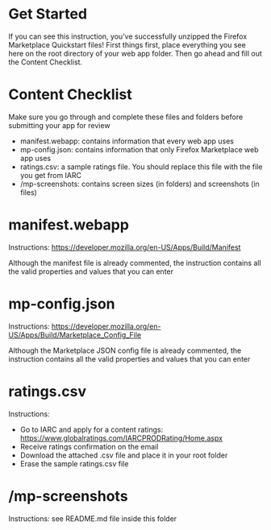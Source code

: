 # Get Started

If you can see this instruction, you’ve successfully unzipped the Firefox Marketplace Quickstart files! First things first, place everything you see here on the root directory of your web app folder. Then go ahead and fill out the Content Checklist.

# Content Checklist

Make sure you go through and complete these files and folders before submitting your app for review

* manifest.webapp: contains information that every web app uses
* mp-config.json:  contains information that only Firefox Marketplace web app uses
* ratings.csv:     a sample ratings file. You should replace this file with the file you get from IARC
* /mp-screenshots: contains screen sizes (in folders) and screenshots (in files)

# manifest.webapp

Instructions: https://developer.mozilla.org/en-US/Apps/Build/Manifest

Although the manifest file is already commented, the instruction contains all the valid properties and values that you can enter

# mp-config.json

Instructions: https://developer.mozilla.org/en-US/Apps/Build/Marketplace_Config_File

Although the Marketplace JSON config file is already commented, the instruction contains all the valid properties and values that you can enter

# ratings.csv

Instructions:
* Go to IARC and apply for a content ratings: https://www.globalratings.com/IARCPRODRating/Home.aspx
* Receive ratings confirmation on the email
* Download the attached .csv file and place it in your root folder
* Erase the sample ratings.csv file

# /mp-screenshots

Instructions: see README.md file inside this folder